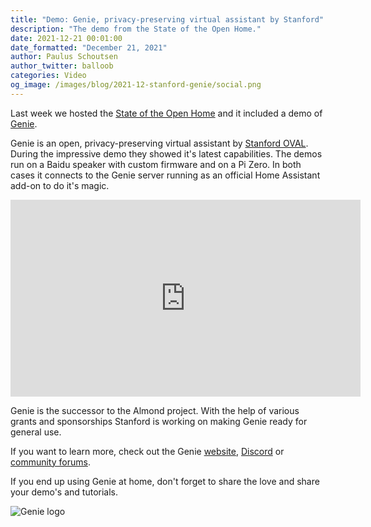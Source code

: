 ```yaml
---
title: "Demo: Genie, privacy-preserving virtual assistant by Stanford"
description: "The demo from the State of the Open Home."
date: 2021-12-21 00:01:00
date_formatted: "December 21, 2021"
author: Paulus Schoutsen
author_twitter: balloob
categories: Video
og_image: /images/blog/2021-12-stanford-genie/social.png
---
```


Last week we hosted the [State of the Open Home](/state-of-the-open-home/) and it included a demo of [Genie](https://genie.stanford.edu).

Genie is an open, privacy-preserving virtual assistant by [Stanford OVAL](https://oval.cs.stanford.edu/). During the impressive demo they showed it's latest capabilities. The demos run on a Baidu speaker with custom firmware and on a Pi Zero. In both cases it connects to the Genie server running as an official Home Assistant add-on to do it's magic.

<div class='videoWrapper'>
<iframe width="560" height="315" src="https://www.youtube.com/embed/6ZMXE5PXPqU?start=9691" frameborder="0" allowfullscreen></iframe>
</div>

Genie is the successor to the Almond project. With the help of various grants and sponsorships Stanford is working on making Genie ready for general use.

If you want to learn more, check out the Genie [website](https://genie.stanford.edu), [Discord](https://discord.gg/anthtR4)
 or [community forums](https://community.almond.stanford.edu/).

If you end up using Genie at home, don't forget to share the love and share your demo's and tutorials.

![Genie logo](/images/blog/2021-12-stanford-genie/social.png)
